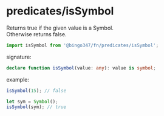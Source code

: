 # predicates/isSymbol

Returns true if the given value is a Symbol.  
Otherwise returns false.

```javascript
import isSymbol from '@bingo347/fn/predicates/isSymbol';
```

signature:

```typescript
declare function isSymbol(value: any): value is symbol;
```

example:

```javascript
isSymbol(15); // false

let sym = Symbol();
isSymbol(sym); // true
```